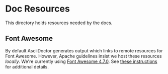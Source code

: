 # Doc Resources

This directory holds resources needed by the docs.

## Font Awesome

By default AsciiDoctor generates output which links to remote resources for Font Awesome.
However, Apache guidelines insist we host these resources *locally*.
We're currently using [Font Awesome 4.7.0](https://fontawesome.com/v4/get-started/).
See [these instructions](https://docs.asciidoctor.org/asciidoctor/latest/html-backend/local-font-awesome/) for additional details.

